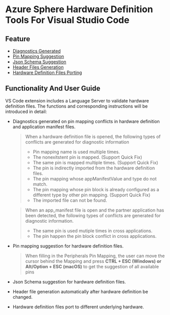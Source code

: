 # Azure Sphere Hardware Definition Tools For Visual Studio Code

## Feature
- [Diagnostics Generated](#DiagnosticsGenerated)
- [Pin Mapping Suggestion](#PinSuggestion)
- [Json Schema Suggestion](#JsonSuggestion)
- [Header Files Generation](#HeaderGeneration)
- [Hardware Definition Files Porting](#Porting)

## Functionality And User Guide
VS Code extension includes a Language Server to validate hardware definition files. The functions and corresponding instructions will be introduced in detail:

* Diagnostics generated on pin mapping conflicts in hardware definition and application manifest files. <span id='DiagnosticsGenerated'></span>

  > When a hardware definition file is opened, the following types of conflicts are generated for diagnostic information
  >- Pin mapping name is used multiple times.
  >- The nonexitstent pin is mapped. (Support Quick Fix)
  >- The same pin is mapped multiple times. (Support Quick Fix)
  >- The pin is indirectly imported from the hardware definition files.
  >- The pin mapping whose appManifestValue and type do not match.
  >- The pin mapping whose pin block is already configured as a different type by other pin mapping. (Support Quick Fix)
  >- The imported file can not be found.

  > When an app_manifest file is open and the partner application has been detected, the following types of conflicts are generated for diagnostic information.
  >- The same pin is used mutiple times in cross applications.
  >- The pin happen the pin block conflict in cross applications.


- Pin mapping suggestion for hardware definition files. <span id='PinSuggestion'></span>

  > When filling in the Peripherals Pin Mapping, the user can move the cursor behind the Mapping and press **CTRL + ESC (Windows) or Alt/Option + ESC (macOS)** to get the suggestion of all available pins
  

- Json Schema suggestion for hardware definition files. <span id='JsonSuggestion'></span>
- Header file generation automatically after hardware definition be changed. <span id='HeaderGeneration'></span>
- Hardware definition files port to different underlying hardware. <span id='Porting'></span>